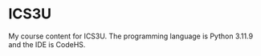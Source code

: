 # ICS3U

My course content for ICS3U. The programming language is Python 3.11.9 and the IDE is CodeHS.

